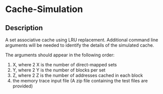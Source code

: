 # Cache-Simulation
## Description
 A set associative cache using LRU replacement. 
 Additional command line arguments will be needed to identify the details of the simulated cache. 
 
 The arguments should appear in the following order: 
 1. X, where 2 X is the number of direct-mapped sets 
 2. Y, where 2 Y is the number of blocks per set 
 3. Z, where 2 Z is the number of addresses cached in each block 
 4. the memory trace input file (A zip file containing the test files are provided)
